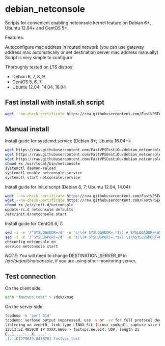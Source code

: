 # debian_netconsole

Scripts for convenient enabling netconsole kernel feature on Debian 6+, Ubuntu 12.04+ and CentOS 5+.

Features:

Autoconfigure mac address in routed network (you can use gateway address mac automatically or set destination server mac address manually)
Script is very simple to configure 

Thoroughly tested on LTS distros:
- Debian 6, 7, 8, 9
- CentOS 5, 6, 7
- Ubuntu 12.04, 14.04, 16.04

## Fast install with install.sh script
```bash
wget --no-check-certificate https://raw.githubusercontent.com/FastVPSEestiOu/debian_netconsole/master/install.sh -O /tmp/netconsole_install.sh && bash /tmp/netconsole_install.sh && rm /tmp/netconsole_install.sh
```

## Manual install
Install guide for sysdemd.service (Debian 8+; Ubuntu 16.04+):
```bash
wget https://raw.githubusercontent.com/FastVPSEestiOu/debian_netconsole/master/netconsole_conf -O /etc/default/netconsole --no-check-certificate -q
wget https://raw.githubusercontent.com/FastVPSEestiOu/debian_netconsole/master/netconsole.service -O /etc/systemd/system/netconsole.service --no-check-certificate -q
wget https://raw.githubusercontent.com/FastVPSEestiOu/debian_netconsole/master/netconsole.sh -O /usr/local/bin/netconsole --no-check-certificate -q
chmod +x /usr/local/bin/netconsole
systemctl daemon-reload
systemctl enable netconsole.service
systemctl start netconsole.service
```

Install guide for init.d script (Debian 6, 7; Ubuntu 12.04, 14.04):
```bash
wget --no-check-certificate https://raw.githubusercontent.com/FastVPSEestiOu/debian_netconsole/master/netconsole_conf -O/etc/default/netconsole
wget --no-check-certificate https://raw.githubusercontent.com/FastVPSEestiOu/debian_netconsole/master/netconsole_sysv -O/etc/init.d/netconsole
chmod +x /etc/init.d/netconsole
update-rc.d netconsole defaults
/etc/init.d/netconsole start
```

Install guide for CentOS 6, 7:
```bash
sed -i -e '/^SYSLOGADDR=/d' -e 's|\(# SYSLOGADDR=.*$\)|# SYSLOGADDR=\nSYSLOGADDR=148.251.39.245|g' /etc/sysconfig/netconsole
sed -i -e '/^SYSLOGPORT=/d' -e 's|\(# SYSLOGPORT=.*$\)|\1\nSYSLOGPORT=614|g' /etc/sysconfig/netconsole
chkconfig netconsole on
service netconsole start
```

*NOTE*: You will need to change DESTINATION_SERVER_IP in */etc/default/netconsole*, if you are using other monitoring server.



## Test connection
On the client side:
```bash
echo "fastvps_test" > /dev/kmsg 
```

On the server side:
```bash
tcpdump -A 'port 614' 
tcpdump: verbose output suppressed, use -v or -vv for full protocol decode
listening on venet0, link-type LINUX_SLL (Linux cooked), capture size 65535 bytes
12:13:52.485930 IP XXXX.6666 > fastvps.ee.614: UDP, length 21
E..1....:...X.....'..
.f..iD[275629.843870] fastvps_test
```
